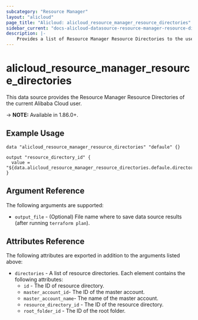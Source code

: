 ```yaml
---
subcategory: "Resource Manager"
layout: "alicloud"
page_title: "Alicloud: alicloud_resource_manager_resource_directories"
sidebar_current: "docs-alicloud-datasource-resource-manager-resource-directories"
description: |-
    Provides a list of Resource Manager Resource Directories to the user.
---
```


# alicloud\_resource\_manager\_resource\_directories

This data source provides the Resource Manager Resource Directories of the current Alibaba Cloud user.

-> **NOTE:**  Available in 1.86.0+.

## Example Usage

```
data "alicloud_resource_manager_resource_directories" "defaule" {}

output "resource_directory_id" {
  value = "${data.alicloud_resource_manager_resource_directories.defaule.directories.0.id}"
}
```

## Argument Reference

The following arguments are supported:

* `output_file` - (Optional) File name where to save data source results (after running `terraform plan`).

## Attributes Reference

The following attributes are exported in addition to the arguments listed above:

* `directories` - A list of resource directories. Each element contains the following attributes:
    * `id` - The ID of resource directory.
    * `master_account_id`- The ID of the master account.
    * `master_account_name`- The name of the master account.
    * `resource_directory_id` - The ID of the resource directory.
    * `root_folder_id` - The ID of the root folder.
    
